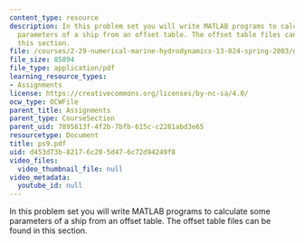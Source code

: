 ```yaml
---
content_type: resource
description: In this problem set you will write MATLAB programs to calculate some
  parameters of a ship from an offset table. The offset table files can be found in
  this section.
file: /courses/2-29-numerical-marine-hydrodynamics-13-024-spring-2003/d453d73b82176c205d476c72d94249f8_ps9.pdf
file_size: 85894
file_type: application/pdf
learning_resource_types:
- Assignments
license: https://creativecommons.org/licenses/by-nc-sa/4.0/
ocw_type: OCWFile
parent_title: Assignments
parent_type: CourseSection
parent_uid: 7895813f-4f2b-7bfb-615c-c2281abd3e65
resourcetype: Document
title: ps9.pdf
uid: d453d73b-8217-6c20-5d47-6c72d94249f8
video_files:
  video_thumbnail_file: null
video_metadata:
  youtube_id: null
---
```

In this problem set you will write MATLAB programs to calculate some parameters of a ship from an offset table. The offset table files can be found in this section.